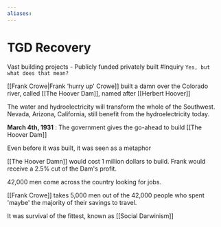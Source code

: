 ```yaml
---
aliases: 
---
```

# TGD Recovery

Vast building projects - Publicly funded privately built #Inquiry `Yes, but what does that mean?`

[[Frank Crowe|Frank 'hurry up' Crowe]] built a damn over the Colorado river, called [[The Hoover Dam]], named after [[Herbert Hoover]]

The water and hydroelectricity will transform the whole of the Southwest.
Nevada, Arizona, California, still benefit from the hydroelectricity today.

**March 4th, 1931** : The government gives the go-ahead to build [[The Hoover Dam]]

Even before it was built, it was seen as a metaphor

[[The Hoover Damn]] would cost 1 million dollars to build.
Frank would receive a 2.5% cut of the Dam's profit. 

42,000 men come across the country looking for jobs.

[[Frank Crowe]] takes 5,000 men out of the 42,000 people who spent 'maybe' the majority of their savings to travel.

It was survival of the fittest, known as [[Social Darwinism]]

